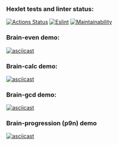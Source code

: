 ### Hexlet tests and linter status:
[![Actions Status](https://github.com/maxmelkin/frontend-project-lvl1/workflows/hexlet-check/badge.svg)](https://github.com/maxmelkin/frontend-project-lvl1/actions)
[![Eslint](https://github.com/maxmelkin/frontend-project-lvl1/actions/workflows/eslint_.yml/badge.svg)](https://github.com/maxmelkin/frontend-project-lvl1/actions/workflows/eslint_.yml)
[![Maintainability](https://api.codeclimate.com/v1/badges/dff1a3c13c223c7a4172/maintainability)](https://codeclimate.com/github/maxmelkin/frontend-project-lvl1/maintainability)

### Brain-even demo:
[![asciicast](https://asciinema.org/a/1xeBbzyIcBkqT8OSXIQCH8Kte.svg)](https://asciinema.org/a/1xeBbzyIcBkqT8OSXIQCH8Kte)

### Brain-calc demo:
[![asciicast](https://asciinema.org/a/PXFO6WK46BNg7n9xAUeBdDUeM.svg)](https://asciinema.org/a/PXFO6WK46BNg7n9xAUeBdDUeM)

### Brain-gcd demo:
[![asciicast](https://asciinema.org/a/ecdoHwJ1QbPE5G0Qw4g2yDAVF.svg)](https://asciinema.org/a/ecdoHwJ1QbPE5G0Qw4g2yDAVF)

### Brain-progression (p9n) demo
[![asciicast](https://asciinema.org/a/4SiCmB9UjJdl0SnVX6eh15vpv.svg)](https://asciinema.org/a/4SiCmB9UjJdl0SnVX6eh15vpv)